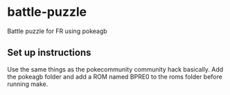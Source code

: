 # battle-puzzle
Battle puzzle for FR using pokeagb

## Set up instructions
Use the same things as the pokecommunity community hack basically.
Add the pokeagb folder and add a ROM named BPRE0 to the roms folder before running make. 
